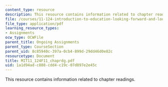 ```yaml
---
content_type: resource
description: This resource contains information related to chapter readings.
file: /courses/11-124-introduction-to-education-looking-forward-and-looking-back-on-education-fall-2011/1a1d94adc888cdd4c19c07d897e2e45c_MIT11_124F11_chaprdg.pdf
file_type: application/pdf
learning_resource_types:
- Assignments
ocw_type: OCWFile
parent_title: Ongoing Assignments
parent_type: CourseSection
parent_uid: 8c85940c-397a-0cb4-899d-29dd46d0e82c
resourcetype: Document
title: MIT11_124F11_chaprdg.pdf
uid: 1a1d94ad-c888-cdd4-c19c-07d897e2e45c
---
```

This resource contains information related to chapter readings.

